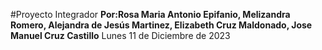 #Proyecto Integrador
**Por:Rosa Maria Antonio Epifanio, Melizandra Romero, Alejandra de Jesús Martinez, Elizabeth Cruz Maldonado, Jose Manuel Cruz Castillo**
Lunes 11 de Diciembre de 2023